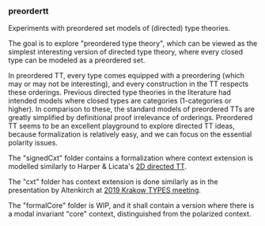 ### preordertt

Experiments with preordered set models of (directed) type theories.

The goal is to explore "preordered type theory", which can be viewed
as the simplest interesting version of directed type theory, where
every closed type can be modeled as a preordered set.

In preordered TT, every type comes equipped with a preordering (which
may or may not be interesting), and every construction in the TT
respects these orderings. Previous directed type theories in the
literature had intended models where closed types are categories
(1-categories or higher). In comparison to these, the standard models
of preordered TTs are greatly simplified by definitional proof
irrelevance of orderings. Preordered TT seems to be an excellent
playground to explore directed TT ideas, because formalization is
relatively easy, and we can focus on the essential polarity issues.

The "signedCxt" folder contains a formalization where context
extension is modelled similarly to Harper & Licata's [2D directed TT](https://www.cs.cmu.edu/~rwh/papers/2dtt/mfps.pdf).

The "cxt" folder has context extension is done similarly as in the
presentation by Altenkirch at [2019 Krakow TYPES
meeting](https://eutypes.cs.ru.nl/eutypes_pmwiki/uploads/Meetings/Altenkirch_slides.pdf).

The "formalCore" folder is WIP, and it shall contain a version where
there is a modal invariant "core" context, distinguished from the
polarized context.

